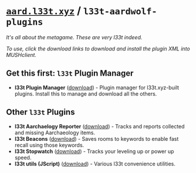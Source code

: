 # [<code>aard.l33t.xyz</code>](https://aard.l33t.xyz) / <code>l33t-aardwolf-plugins</code>

*It's all about the metagame. These are very l33t indeed.*

*To use, click the download links to download and install the plugin XML into MUSHclient.*

## Get this first: <code>l33t</code> Plugin Manager

- **l33t Plugin Manager** ([download](https://raw.githubusercontent.com/l33t-xyz/l33t-aardwolf-plugins/master/l33t_plugin_manager.xml)) - Plugin manager for l33t.xyz-built plugins. Install this to manage and download all the others.

## Other <code>l33t</code> Plugins

- **l33t Aarchaelogy Reporter** ([download](https://raw.githubusercontent.com/l33t-xyz/l33t-aardwolf-plugins/master/l33t_aarch_reporter.xml)) - Tracks and reports collected and missing Aarchaeology items.
- **l33t Beacons** ([download](https://raw.githubusercontent.com/l33t-xyz/l33t-aardwolf-plugins/master/l33t_beacons.xml)) - Saves rooms to keywords to enable fast recall using those keywords.
- **l33t Stopwatch** ([download](https://raw.githubusercontent.com/l33t-xyz/l33t-aardwolf-plugins/master/l33t_stopwatch.xml)) - Tracks your leveling up or power up speed.
- **l33t utils (JScript)** ([download](https://raw.githubusercontent.com/l33t-xyz/l33t-aardwolf-plugins/master/l33t_utils_js.xml)) - Various l33t convenience utilities.
